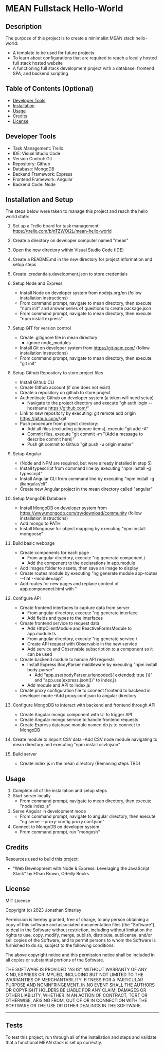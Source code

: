 # MEAN Fullstack Hello-World

## Description

The purpose of this project is to create a minimalist MEAN stack hello-world:

- A template to be used for future projects
- To learn about configurations that are required to reach a locally hosted full stack hosted website
- A functioning full stack development project with a database, frontend SPA, and backend scripting

## Table of Contents (Optional)

- [Developer Tools](#tools)
- [Installation](#installation)
- [Usage](#usage)
- [Credits](#credits)
- [License](#license)

## Developer Tools

- Task Management: Trello
- IDE: Visual Studio Code
- Version Control: Git
- Repository: Github
- Database: MongoDB
- Backend Framework: Express
- Frontend Framework: Angular
- Backend Code: Node

## Installation and Setup

The steps below were taken to manage this project and reach the hello world state:
1. Set up a Trello board for task management: https://trello.com/b/nTZWOi2L/mean-hello-world
2. Create a directory on developer computer named "mean"
3. Open the new directory within Visual Studio Code (IDE)
4. Create a README.md in the new directory for project information and setup steps
5. Create .credentials.development.json to store credentials
6. Setup Node and Express
    - Install Node on developer system from nodejs.org/en (follow installation instructions)
    - From command prompt, navigate to mean directory, then execute "npm init" and answer series of questions to create package.json
    - From command prompt, navigate to mean directory, then execute "npm install express"
7. Setup GIT for version control
    - Create .gitignore file in mean directory
        - ignore node_modules
    - Install Git on developer system from https://git-scm.com/ (follow installation instructions)
    - From command prompt, navigate to mean directory, then execute "git init"
8. Setup Github Repository to store project files
    - Install Github CLI
    - Create Github account (if one does not exist)
    - Create a repository on github to store project
    - Authenticate Github on developer system (a token will need setup)
        - Navigate to the project directory and execute "gh auth login --hostname https://github.com/<owner>"
    - Link to new repository by executing: git remote add origin https://github.com/<owner>/<repo name>.git
    - Push procedure from project directory:
        - Add all files (excluding gitignore items), execute "git add -A"
        - Commit files, execute "git  commit -m "(Add a message to describe commit here)"
        - Push git commit to Github "git push -u origin master"
9. Setup Angular
    - (Node and NPM are required, but were already installed in step 5)
    - Install typescript from command line by executing "npm install -g typescript"
    - Install Angular CLI from command line by executing "npm install -g @angular/cli"
    - Create new Angular project in the mean directory called "angular"
10. Setup MongoDB Database
    - Install MongoDB on developer system from https://www.mongodb.com/try/download/community (follow installation instructions)
    - Add mongo to PATH
    - Install Mongoose for object mapping by executing "npm install mongoose"
11. Build basic webpage
    - Create components for each page
        - From angular directory, execute "ng generate component <folder>/<component name>
        - Add the compenent to the declarations in app.module
    - Add images folder to assets, then save an image to display
    - Create routes module by executing "ng generate module app-routes --flat --module=app"
    - Add routes for new pages and replace content of app.componenet.html with "<router-outlet></router-outlet>
12. Configure API
    - Create frontend interfaces to capture data from server
        - From angular directory, execute "ng generate interface <interface name>
        - Add fields and types to the interfaces
    - Create frontend service to request data
        - Add HttpClientModule and ReactiveFormsModule to app.module.ts
        - From angular directory, execute "ng generate service <folder>/<service name>
        - Create API request with Observable in the new service
        - Add service and Observable subscription to a component so it can be used
    - Create backend module to handle API requests
        - Install Express BodyParser middleware by executing "npm install body-parser"
            - Add "app.use(bodyParser.urlencoded({ extended: true }))" and "app.use(express.json())" to index.js
        - Add module and API to index.js
    - Create proxy configuration file to connect frontend to backend in developer mode
        -Add proxy.conf.json to angular directory
13. Configure MongoDB to interact with backend and frontend through API
    - Create Angular mongo component with UI to trigger API
    - Create Angular mongo service to handle frontend requests
    - Create Express database module named db.js to connect to MongoDB
14. Create module to import CSV data
    -Add CSV node module navigating to mean directory and executing "npm install csvtojson"



91. Build server
    - Create index.js in the mean directory
(Remaning steps TBD)

## Usage

1. Complete all of the installation and setup steps
2. Start server locally
    - From command prompt, navigate to mean directory, then execute "node index.js"
3. Serve Angular in development mode
    - From command prompt, navigate to angular directory, then execute "ng serve --proxy-config proxy.conf.json"
4. Connect to MongoDB on developer system
    - From command prompt, run "mongosh"

## Credits

Resources used to build this project:
- "Web Development with Node & Express: Leveraging the JavaScript Stack" by Ethan Brown, OReilly Books

## License

MIT License

Copyright (c) 2023 Jonathan Sitterley

Permission is hereby granted, free of charge, to any person obtaining a copy
of this software and associated documentation files (the "Software"), to deal
in the Software without restriction, including without limitation the rights
to use, copy, modify, merge, publish, distribute, sublicense, and/or sell
copies of the Software, and to permit persons to whom the Software is
furnished to do so, subject to the following conditions:

The above copyright notice and this permission notice shall be included in all
copies or substantial portions of the Software.

THE SOFTWARE IS PROVIDED "AS IS", WITHOUT WARRANTY OF ANY KIND, EXPRESS OR
IMPLIED, INCLUDING BUT NOT LIMITED TO THE WARRANTIES OF MERCHANTABILITY,
FITNESS FOR A PARTICULAR PURPOSE AND NONINFRINGEMENT. IN NO EVENT SHALL THE
AUTHORS OR COPYRIGHT HOLDERS BE LIABLE FOR ANY CLAIM, DAMAGES OR OTHER
LIABILITY, WHETHER IN AN ACTION OF CONTRACT, TORT OR OTHERWISE, ARISING FROM,
OUT OF OR IN CONNECTION WITH THE SOFTWARE OR THE USE OR OTHER DEALINGS IN THE
SOFTWARE.

---

## Tests

To test this project, run through all of the installation and steps and validate that a functional MEAN stack is set up correctly.
